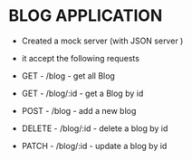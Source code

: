 # BLOG APPLICATION
- Created a mock server (with JSON server )

- it  accept the following requests
- GET - /blog - get all Blog
- GET - /blog/:id - get a Blog by id
- POST - /blog - add a new blog
- DELETE - /blog/:id - delete a blog by id
- PATCH - /blog/:id - update a blog by id
